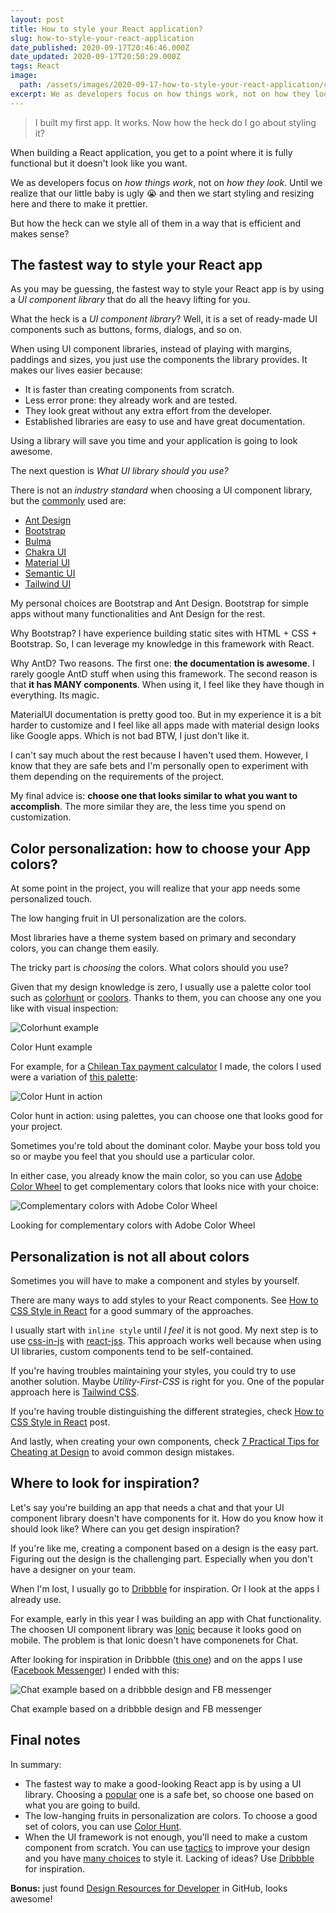 ```yaml
---
layout: post
title: How to style your React application?
slug: how-to-style-your-react-application
date_published: 2020-09-17T20:46:46.000Z
date_updated: 2020-09-17T20:50:29.000Z
tags: React
image:
  path: /assets/images/2020-09-17-how-to-style-your-react-application/cover.png
excerpt: We as developers focus on how things work, not on how they look. Until we realize that our little baby is ugly 😭 so then we start styling and resizing here and there to make it prettier. But how the heck can we style all of them in a way that is efficient and makes sense?
---
```


> I built my first app. It works. Now how the heck do I go about styling it?

When building a React application, you get to a point where it is fully functional but it doesn't look like you want.

We as developers focus on _how things work_, not on _how they look_. Until we realize that our little baby is ugly 😭 and then we start styling and resizing here and there to make it prettier.

But how the heck can we style all of them in a way that is efficient and makes sense?

## The fastest way to style your React app

As you may be guessing, the fastest way to style your React app is by using a _UI component library_ that do all the heavy lifting for you.

What the heck is a _UI component library_? Well, it is a set of ready-made UI components such as buttons, forms, dialogs, and so on.

When using UI component libraries, instead of playing with margins, paddings and sizes, you just use the components the library provides. It makes our lives easier because:

- It is faster than creating components from scratch.
- Less error prone: they already work and are tested.
- They look great without any extra effort from the developer.
- Established libraries are easy to use and have great documentation.

Using a library will save you time and your application is going to look awesome.

The next question is *What UI library should you use?*

There is not an _industry standard_ when choosing a UI component library, but the [commonly](https://maxrozen.com/guide-to-component-ui-libraries-react/) used are:

- [Ant Design](https://ant.design/)
- [Bootstrap](https://reactstrap.github.io/)
- [Bulma](https://github.com/couds/react-bulma-components)
- [Chakra UI](https://chakra-ui.com/)
- [Material UI](https://material-ui.com/)
- [Semantic UI](https://semantic-ui.com/)
- [Tailwind UI](https://tailwindui.com/)

My personal choices are Bootstrap and Ant Design. Bootstrap for simple apps without many functionalities and Ant Design for the rest.

Why Bootstrap? I have experience building static sites with HTML + CSS + Bootstrap. So, I can leverage my knowledge in this framework with React.

Why AntD? Two reasons. The first one: **the documentation is awesome**. I rarely google AntD stuff when using this framework. The second reason is that **it has MANY components**. When using it, I feel like they have though in everything. Its magic.

MaterialUI documentation is pretty good too. But in my experience it is a bit harder to customize and I feel like all apps made with material design looks like Google apps. Which is not bad BTW, I just don't like it.

I can't say much about the rest because I haven't used them. However, I know that they are safe bets and I'm personally open to experiment with them depending on the requirements of the project.

My final advice is: **choose one that looks similar to what you want to accomplish**. The more similar they are, the less time you spend on customization.

## Color personalization: how to choose your App colors?

At some point in the project, you will realize that your app needs some personalized touch.

The low hanging fruit in UI personalization are the colors.

Most libraries have a theme system based on primary and secondary colors, you can change them easily.

The tricky part is _choosing_ the colors. What colors should you use?

Given that my design knowledge is zero, I usually use a palette color tool such as [colorhunt](https://colorhunt.co/) or [coolors](https://coolors.co/). Thanks to them, you can choose any one you like with visual inspection:

![Colorhunt example](/assets/images/2020-09-17-how-to-style-your-react-application/colorhunt.png)
<figcaption>Color Hunt example</figcaption>

For example, for a [Chilean Tax payment calculator](https://impuestos.netlify.app/) I made, the colors I used were a variation of [this palette](https://colorhunt.co/palette/22672):

![Color Hunt in action](/assets/images/2020-09-17-how-to-style-your-react-application/demo.gif)
<figcaption>Color hunt in action: using palettes, you can choose one that looks good for your project.</figcaption>

Sometimes you're told about the dominant color. Maybe your boss told you so or maybe you feel that you should use a particular color.

In either case, you already know the main color, so you can use [Adobe Color Wheel](https://color.adobe.com/create/color-wheel) to get complementary colors that looks nice with your choice:

![Complementary colors with Adobe Color Wheel](/assets/images/2020-09-17-how-to-style-your-react-application/triad.png)
<figcaption>Looking for complementary colors with Adobe Color Wheel</figcaption>

## Personalization is not all about colors

Sometimes you will have to make a component and styles by yourself.

There are many ways to add styles to your React components. See [How to CSS Style in React](https://www.robinwieruch.de/react-css-styling) for a good summary of the approaches.

I usually start with `inline style` until _I feel_ it is not good. My next step is to use [css-in-js](https://cssinjs.org/?v=v10.4.0) with [react-jss](https://cssinjs.org/react-jss/?v=v10.4.0). This approach works well because when using UI libraries, custom components tend to be self-contained.

If you're having troubles maintaining your styles, you could try to use another solution. Maybe _Utility-First-CSS_ is right for you. One of the popular approach here is [Tailwind CSS](https://tailwindcss.com/).

If you're having trouble distinguishing the different strategies, check [How to CSS Style in React](https://www.robinwieruch.de/react-css-styling) post.

And lastly, when creating your own components, check [7 Practical Tips for Cheating at Design](https://medium.com/refactoring-ui/7-practical-tips-for-cheating-at-design-40c736799886) to avoid common design mistakes.

## Where to look for inspiration?

Let's say you're building an app that needs a chat and that your UI component library doesn't have components for it. How do you know how it should look like? Where can you get design inspiration?

If you're like me, creating a component based on a design is the easy part. Figuring out the design is the challenging part. Especially when you don't have a designer on your team.

When I'm lost, I usually go to [Dribbble](https://dribbble.com/shots/following/web-design) for inspiration. Or I look at the apps I already use.

For example, early in this year I was building an app with Chat functionality. The choosen UI component library was [Ionic](https://ionicframework.com/docs/react) because it looks good on mobile. The problem is that Ionic doesn't have componenets for Chat.

After looking for inspiration in Dribbble ([this one](https://dribbble.com/shots/6261272-Mobile-Leaderboard)) and on the apps I use ([Facebook Messenger](https://www.messenger.com/)) I ended with this:

![Chat example based on a dribbble design and FB messenger](/assets/images/2020-09-17-how-to-style-your-react-application/chat.png)
<figcaption>Chat example based on a dribbble design and FB messenger</figcaption>

## Final notes

In summary:

- The fastest way to make a good-looking React app is by using a UI library. Choosing a [popular](https://maxrozen.com/guide-to-component-ui-libraries-react/) one is a safe bet, so choose one based on what you are going to build.
- The low-hanging fruits in personalization are colors. To choose a good set of colors, you can use [Color Hunt](https://colorhunt.co/).
- When the UI framework is not enough, you'll need to make a custom component from scratch. You can use [tactics](https://medium.com/refactoring-ui/7-practical-tips-for-cheating-at-design-40c736799886) to improve your design and you have [many choices](https://www.robinwieruch.de/react-css-styling) to style it. Lacking of ideas? Use [Dribbble](https://dribbble.com/shots/following/web-design) for inspiration.

**Bonus:** just found [Design Resources for Developer](https://github.com/bradtraversy/design-resources-for-developers) in GitHub, looks awesome!